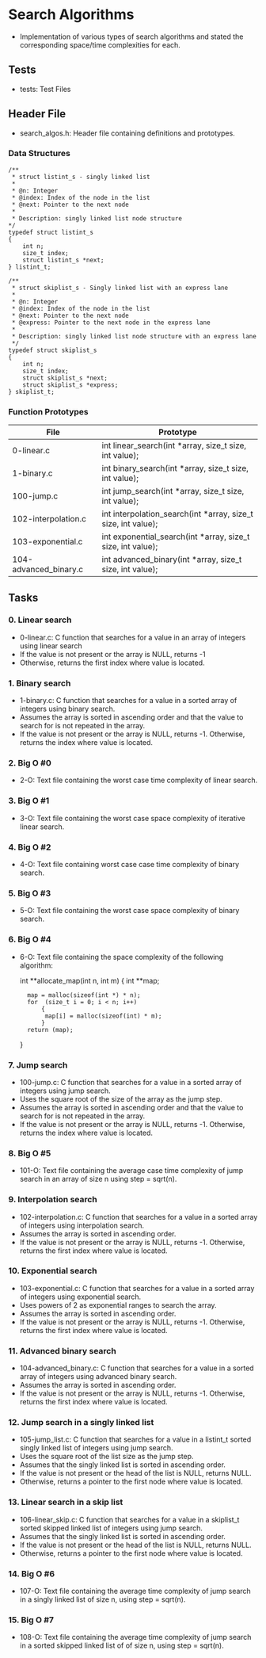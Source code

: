 # Search Algorithms
  + Implementation of various types of search algorithms and stated the corresponding space/time complexities for each.

## Tests
  + tests: Test Files

## Header File
  + search_algos.h: Header file containing definitions and prototypes.

### Data Structures

	/**
	 * struct listint_s - singly linked list
	 *
	 * @n: Integer
	 * @index: Index of the node in the list
	 * @next: Pointer to the next node
	 *
	 * Description: singly linked list node structure
	*/
	typedef struct listint_s
	{
	    int n;
	    size_t index;
	    struct listint_s *next;
	} listint_t;
	
	/**
	 * struct skiplist_s - Singly linked list with an express lane
	 *
	 * @n: Integer
	 * @index: Index of the node in the list
	 * @next: Pointer to the next node
	 * @express: Pointer to the next node in the express lane
	 *
	 * Description: singly linked list node structure with an express lane
	 */
	typedef struct skiplist_s
	{
	    int n;
	    size_t index;
	    struct skiplist_s *next;
	    struct skiplist_s *express;
	} skiplist_t;


### Function Prototypes

| File | Prototype |
|------|-----------|
| 0-linear.c | int linear_search(int *array, size_t size, int value); |
| 1-binary.c | int binary_search(int *array, size_t size, int value); |
| 100-jump.c | int jump_search(int *array, size_t size, int value); |
| 102-interpolation.c | int interpolation_search(int *array, size_t size, int value); |
| 103-exponential.c | int exponential_search(int *array, size_t size, int value); |
| 104-advanced_binary.c | int advanced_binary(int *array, size_t size, int value); |

## Tasks 

### 0. Linear search
+ 0-linear.c: C function that searches for a value in an array of integers using linear search
+ If the value is not present or the array is NULL, returns -1
+ Otherwise, returns the first index where value is located.

### 1. Binary search
+ 1-binary.c: C function that searches for a value in a sorted array of integers using binary search.
+ Assumes the array is sorted in ascending order and that the value to search for is not repeated in the array.
+ If the value is not present or the array is NULL, returns -1. Otherwise, returns the index where value is located.

### 2. Big O #0
+ 2-O: Text file containing the worst case time complexity of linear search.

### 3. Big O #1
+ 3-O: Text file containing the worst case space complexity of iterative linear search.

### 4. Big O #2
+ 4-O: Text file containing worst case case time complexity of binary search.

### 5. Big O #3
+ 5-O: Text file containing the worst case space complexity of binary search.

### 6. Big O #4
+ 6-O: Text file containing the space complexity of the following algorithm:

	
	int **allocate_map(int n, int m)
	{
	    int **map;
	
	    map = malloc(sizeof(int *) * n);
	    for	 (size_t i = 0; i < n; i++)
    		{
      		 map[i] = malloc(sizeof(int) * m);
			}
		return (map);
	}

### 7. Jump search
+ 100-jump.c: C function that searches for a value in a sorted array of integers using jump search.
+ Uses the square root of the size of the array as the jump step.
+ Assumes the array is sorted in ascending order and that the value to search for is not repeated in the array.
+ If the value is not present or the array is NULL, returns -1. Otherwise, returns the index where value is located.

### 8. Big O #5
+ 101-O: Text file containing the average case time complexity of jump search in an array of size n using step = sqrt(n).

### 9. Interpolation search
+ 102-interpolation.c: C function that searches for a value in a sorted array of integers using interpolation search.
+ Assumes the array is sorted in ascending order.
+ If the value is not present or the array is NULL, returns -1. Otherwise, returns the first index where value is located.

### 10. Exponential search
+ 103-exponential.c: C function that searches for a value in a sorted array of integers using exponential search.
+ Uses powers of 2 as exponential ranges to search the array.
+ Assumes the array is sorted in ascending order.
+ If the value is not present or the array is NULL, returns -1. Otherwise, returns the first index where value is located.

### 11. Advanced binary search
+ 104-advanced_binary.c: C function that searches for a value in a sorted array of integers using advanced binary search.
+ Assumes the array is sorted in ascending order.
+ If the value is not present or the array is NULL, returns -1. Otherwise, returns the first index where value is located.

### 12. Jump search in a singly linked list
+ 105-jump_list.c: C function that searches for a value in a listint_t sorted singly linked list of integers using jump search.
+ Uses the square root of the list size as the jump step.
+ Assumes that the singly linked list is sorted in ascending order.
+ If the value is not present or the head of the list is NULL, returns NULL.
+ Otherwise, returns a pointer to the first node where value is located.

### 13. Linear search in a skip list
+ 106-linear_skip.c: C function that searches for a value in a skiplist_t sorted skipped linked list of integers using jump search.
+ Assumes that the singly linked list is sorted in ascending order.
+ If the value is not present or the head of the list is NULL, returns NULL.
+ Otherwise, returns a pointer to the first node where value is located.

### 14. Big O #6
+ 107-O: Text file containing the average time complexity of jump search in a singly linked list of size n, using step = sqrt(n).

### 15. Big O #7
+ 108-O: Text file containing the average time complexity of jump search in a sorted skipped linked list of of size n, using step = sqrt(n).
